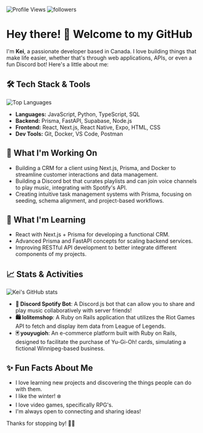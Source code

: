 ![Profile Views](https://komarev.com/ghpvc/?username=kdeluz&color=blueviolet) <img alt="followers" src="https://img.shields.io/github/followers/kdeluz?label=Followers&style=social">

<!--- [![Kei's GitHub Activity Graph](https://github-readme-activity-graph.vercel.app/graph?username=kdeluz&theme=github)](https://github.com/ashutosh00710/github-readme-activity-graph) --->
# Hey there! 👋 Welcome to my GitHub

I'm **Kei**, a passionate developer based in Canada. I love building things that make life easier, whether that's through web applications, APIs, or even a fun Discord bot! Here's a little about me:

## 🛠️ Tech Stack & Tools
![Top Languages](https://github-readme-stats.vercel.app/api/top-langs/?username=kdeluz&layout=compact&theme=radical)
- **Languages:** JavaScript, Python, TypeScript, SQL
- **Backend:** Prisma, FastAPI, Supabase, Node.js
- **Frontend:** React, Next.js, React Native, Expo, HTML, CSS
- **Dev Tools:** Git, Docker, VS Code, Postman

## 🚀 What I'm Working On
- Building a CRM for a client using Next.js, Prisma, and Docker to streamline customer interactions and data management.
- Building a Discord bot that curates playlists and can join voice channels to play music, integrating with Spotify's API.
- Creating intuitive task management systems with Prisma, focusing on seeding, schema alignment, and project-based workflows.

## 🌱 What I'm Learning
- React with Next.js + Prisma for developing a functional CRM.
- Advanced Prisma and FastAPI concepts for scaling backend services.
- Improving RESTful API development to better integrate different components of my projects.

## 📈 Stats & Activities
![Kei's GitHub stats](https://github-readme-stats.vercel.app/api?username=kdeluz&show_icons=true&theme=radical)
- **🎵 Discord Spotify Bot**: A Discord.js bot that can allow you to share and play music collaboratively with server friends!
- **🛍️ lolitemshop**: A Ruby on Rails application that utilizes the Riot Games API to fetch and display item data from League of Legends.
- **🃏 youyugioh**: An e-commerce platform built with Ruby on Rails, designed to facilitate the purchase of Yu-Gi-Oh! cards, simulating a fictional Winnipeg-based business.

## ✨ Fun Facts About Me
- I love learning new projects and discovering the things people can do with them.
- I like the winter! ❄️
- I love video games, specifically RPG's.
- I'm always open to connecting and sharing ideas!

Thanks for stopping by! 👋🚀


<!---
kdeluz/kdeluz is a ✨ special ✨ repository because its `README.md` (this file) appears on your GitHub profile.
You can click the Preview link to take a look at your changes.
--->
